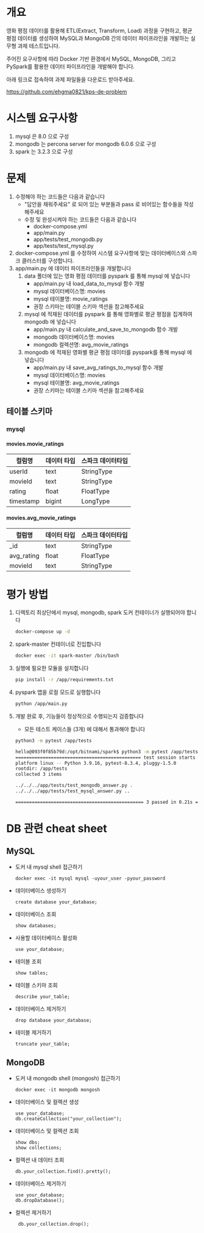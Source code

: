 # 개요

영화 평점 데이터를 활용해 ETL(Extract, Transform, Load) 과정을 구현하고, 평균 평점 데이터를 생성하여 MySQL과 MongoDB 간의 데이터 파이프라인을 개발하는 실무형 과제 테스트입니다.

주어진 요구사항에 따라 Docker 기반 환경에서 MySQL, MongoDB, 그리고 PySpark를 활용한 데이터 파이프라인을 개발해야 합니다.

아래 링크로 접속하여 과제 파일들을 다운로드 받아주세요.

https://github.com/ehgma0821/kps-de-problem

# 시스템 요구사항

1. mysql 은 8.0 으로 구성
2. mongodb 는 percona server for mongodb 6.0.6 으로 구성
3. spark 는 3.2.3 으로 구성

# 문제

1. 수정해야 하는 코드들은 다음과 같습니다
    * "답안을 채워주세요" 로 되어 있는 부분들과 pass 로 비어있는 함수들을 작성해주세요
    * 수정 및 완성시켜야 하는 코드들은 다음과 같습니다
        * docker-compose.yml
        * app/main.py
        * app/tests/test\_mongodb.py
        * app/tests/test\_mysql.py
2. docker-compose.yml 를 수정하여 시스템 요구사항에 맞는 데이터베이스와 스파크 클러스터를 구성합니다.
3. app/main.py 에 데이터 파이프라인들을 개발합니다
    1. data 폴더에 있는 영화 평점 데이터를 pyspark 를 통해 mysql 에 넣습니다
        * app/main.py 내 load\_data\_to\_mysql 함수 개발
        * mysql 데이터베이스명: movies
        * mysql 테이블명: movie\_ratings
        * 권장 스키마는 테이블 스키마 섹션을 참고해주세요
    2. mysql 에 적재된 데이터를 pyspark 를 통해 영화별로 평균 평점을 집계하여 mongodb 에 넣습니다
        * app/main.py 내 calculate\_and\_save\_to\_mongodb 함수 개발
        * mongodb 데이터베이스명: movies
        * mongodb 컬렉션명: avg\_movie\_ratings
    3. mongodb 에 적재된 영화별 평균 평점 데이터를 pyspark를 통해 mysql 에 넣습니다
        * app/main.py 내 save\_avg\_ratings\_to\_mysql 함수 개발
        * mysql 데이터베이스명: movies
        * mysql 테이블명: avg\_movie\_ratings
        * 권장 스키마는 테이블 스키마 섹션을 참고해주세요

## 테이블 스키마

### mysql

#### movies.movie\_ratings

| 컬럼명 | 데이터 타입 | 스파크 데이터타입 |
| --- | ------ | --------- |
| userId | text | StringType |
| movieId | text | StringType |
| rating | float | FloatType |
| timestamp | bigint | LongType |

#### movies.avg\_movie\_ratings

| 컬럼명 | 데이터 타입 | 스파크 데이터타입 |
| --- | ------ | --------- |
| \_id | text | StringType |
| avg\_rating | float | FloatType |
| movieId | text | StringType |

# 평가 방법

1. 디렉토리 최상단에서 mysql, mongodb, spark 도커 컨테이너가 실행되어야 합니다

    ```bash
    docker-compose up -d
    ```
2. spark-master 컨테이너로 진입합니다

    ```bash
    docker exec -it spark-master /bin/bash
    ```
3. 실행에 필요한 모듈을 설치합니다

    ```bash
    pip install -r /app/requirements.txt
    ```
4. pyspark 앱을 로컬 모드로 실행합니다

    ```bash
    python /app/main.py
    ```
5. 개발 완료 후, 기능들이 정상적으로 수행되는지 검증합니다
    * 모든 테스트 케이스들 (3개) 에 대해서 통과해야 합니다

    ```bash
    python3 -m pytest /app/tests
    
    hello@093f0f85b79d:/opt/bitnami/spark$ python3 -m pytest /app/tests
    ============================================== test session starts ==============================================
    platform linux -- Python 3.9.16, pytest-8.3.4, pluggy-1.5.0
    rootdir: /app/tests
    collected 3 items
    
    ../../../app/tests/test_mongodb_answer.py .                                                               [ 33%] 
    ../../../app/tests/test_mysql_answer.py ..                                                                [100%]
    
    =============================================== 3 passed in 0.21s ===============================================
    ```

# DB 관련 cheat sheet

## MySQL

* 도커 내 mysql shell 접근하기

    ```
    docker exec -it mysql mysql -uyour_user -pyour_password
    ```
* 데이터베이스 생성하기

    ```
    create database your_database;
    ```
* 데이터베이스 조회

    ```
    show databases;
    ```
* 사용할 데이터베이스 활성화

    ```
    use your_database;
    ```
* 테이블 조회

    ```
    show tables;
    ```
* 테이블 스키마 조회

    ```
    describe your_table;
    ```
* 데이터베이스 제거하기

    ```
    drop database your_database;
    ```
* 테이블 제거하기

    ```
    truncate your_table;
    ```

## MongoDB

* 도커 내 mongodb shell (mongosh) 접근하기

    ```
    docker exec -it mongodb mongosh
    ```
* 데이터베이스 및 컬렉션 생성

    ```
    use your_database;
    db.createCollection("your_collection");
    ```
* 데이터베이스 및 컬렉션 조회

    ```
    show dbs;
    show collections;
    ```
* 컬렉션 내 데이터 조회

    ```
    db.your_collection.find().pretty();
    ```
* 데이터베이스 제거하기

    ```
    use your_database;
    db.dropDatabase();
    ```
* 컬렉션 제거하기

    ```
     db.your_collection.drop();
    ```
